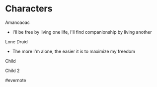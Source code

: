 # Characters

Amanoaoac

- I'll be free by living one life, I'll find companionship by living another

Lone Druid

- The more I'm alone, the easier it is to maximize my freedom

Child

Child 2

\#evernote

